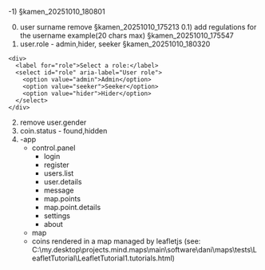 -1) §kamen_20251010_180801

0) user surname remove §kamen_20251010_175213
0.1)  add regulations for the username example(20 chars max) §kamen_20251010_175547
1) user.role - admin,hider, seeker
  §kamen_20251010_180320
   
  <!-- Combo box (roles) -->
    <div>
      <label for="role">Select a role:</label>
      <select id="role" aria-label="User role">
        <option value="admin">Admin</option>
        <option value="seeker">Seeker</option>
        <option value="hider">Hider</option>
      </select>
    </div>
    
2) remove user.gender
3) coin.status - found,hidden
4) -app
    - control.panel
        - login
        - register
        - users.list
        - user.details
        - message
        - map.points
        - map.point.details
        - settings
        - about
    - map
     - coins rendered in a map managed by leafletjs
       (see: C:\my.desktop\projects\.mind.maps\main\software\dani\maps\tests\LeafletTutorial\LeafletTutorial1\.tutorials.html)

